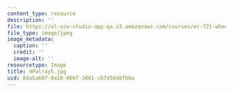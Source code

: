 ```yaml
---
content_type: resource
description: ''
file: https://ol-ocw-studio-app-qa.s3.amazonaws.com/courses/ec-721-wheelchair-design-in-developing-countries-spring-2009/8da5a6070a28066f3801cb7d56d6fbba_9Palray5.jpg
file_type: image/jpeg
image_metadata:
  caption: ''
  credit: ''
  image-alt: ''
resourcetype: Image
title: 9Palray5.jpg
uid: 8da5a607-0a28-066f-3801-cb7d56d6fbba
---
```

